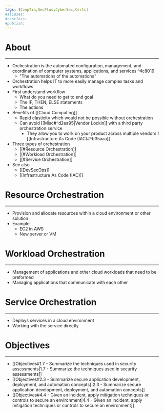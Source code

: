 ```yaml
---
tags: [CompTia,SecPlus,CyberSec,Certs]
#aliases:
#cssclass:
#publish:
---
```


# About
---
- Orchestration is the automated configuration, management, and coordination of computer systems, applications, and services ^4c8019
	- "The automations of the automations"
- Orchestration helps IT to more easily manage complex tasks and workflows
- First understand workflow
	- What do you need to get to end goal
	- The IF, THEN, ELSE statements
	- The actions
- Benefits of [[Cloud Computing]]
	- Rapid elasticity which would not be possible without orchestration
	- Can avoid [[Misc#^d2ea95|Vendor Lockin]] with a third party orchestration service
		- They allow you to work on your product across multiple vendors
![[Infrastructure As Code (IAC)#^b35aaa]]
- Three types of orchestration
	- [[#Resource Orchestration]]
	- [[#Workload Orchestration]]
	- [[#Service Orchestration]]
- See also
	- [[DevSecOps]]
	- [[Infrastructure As Code (IAC)]]

# Resource Orchestration
---
- Provision and allocate resources within a cloud environment or other solution
- Example
	- EC2 in AWS
	- New server or VM

# Workload Orchestration
---
- Management of applications and other cloud workloads that need to be preformed
- Managing applications that communicate with each other 

# Service Orchestration
---
- Deploys services in a cloud environment
- Working with the service directly

# Objectives
---
- [[Objectives#1.7 - Summarize the techniques used in security assessments|1.7 - Summarize the techniques used in security assessments]]
- [[Objectives#2.3 - Summarize secure application development, deployment, and automation concepts]|2.3 - Summarize secure application development, deployment, and automation concepts]]
- [[Objectives#4.4 - Given an incident, apply mitigation techniques or controls to secure an environment|4.4 - Given an incident, apply mitigation techniques or controls to secure an environment]]